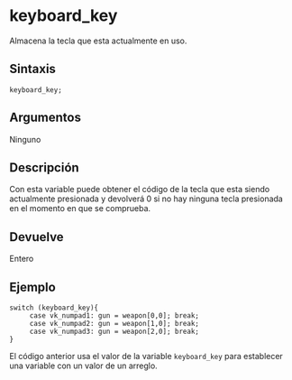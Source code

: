 # keyboard_key

Almacena la tecla que esta actualmente en uso.

## Sintaxis

  
```gml  
keyboard_key;  
```  

## Argumentos

Ninguno

## Descripción

Con esta variable puede obtener el código de la tecla que esta siendo actualmente presionada y devolverá 0 si no hay ninguna tecla presionada en el momento en que se comprueba.

## Devuelve

Entero

## Ejemplo

  
```gml  
switch (keyboard_key){  
     case vk_numpad1: gun = weapon[0,0]; break;  
     case vk_numpad2: gun = weapon[1,0]; break;  
     case vk_numpad3: gun = weapon[2,0]; break;  
}  
```  
El código anterior usa el valor de la variable `keyboard_key` para establecer una variable con un valor de un arreglo.